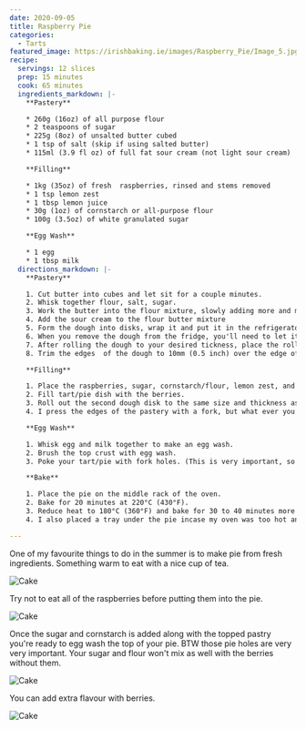 ```yaml
---
date: 2020-09-05
title: Raspberry Pie
categories:
  - Tarts
featured_image: https://irishbaking.ie/images/Raspberry_Pie/Image_5.jpg
recipe:
  servings: 12 slices
  prep: 15 minutes
  cook: 65 minutes
  ingredients_markdown: |-
    **Pastery**

    * 260g (16oz) of all purpose flour
    * 2 teaspoons of sugar
    * 225g (8oz) of unsalted butter cubed
    * 1 tsp of salt (skip if using salted butter)
    * 115ml (3.9 fl oz) of full fat sour cream (not light sour cream)

    **Filling**

    * 1kg (35oz) of fresh  raspberries, rinsed and stems removed
    * 1 tsp lemon zest
    * 1 tbsp lemon juice
    * 30g (1oz) of cornstarch or all-purpose flour
    * 100g (3.5oz) of white granulated sugar

    **Egg Wash**

    * 1 egg
    * 1 tbsp milk
  directions_markdown: |-
    **Pastery**

    1. Cut butter into cubes and let sit for a couple minutes.
    2. Whisk together flour, salt, sugar.
    3. Work the butter into the flour mixture, slowly adding more and more softened butter cubes. Best thing to do is with clean hands to squish the flour and butter together with your thumbs and fingers. Keep going till it all looks incorporated.
    4. Add the sour cream to the flour butter mixture
    5. Form the dough into disks, wrap it and put it in the refrigerator. Here you can add flour to if needed. You'll need to leave this in the fridge for minimum an hour. Maximum a day or two.
    6. When you remove the dough from the fridge, you'll need to let it sit for 15 minutes. Maybe more. At this time I'd preheat the oven to 220°C (430°F). After 15 minutes, start rolling out the dough.
    7. After rolling the dough to your desired tickness, place the rolling pin under the dough and palce it on your tart/pie dish.
    8. Trim the edges  of the dough to 10mm (0.5 inch) over the edge of the plan. In my one I didn't do this and I think it would have been a better idea.

    **Filling**

    1. Place the raspberries, sugar, cornstarch/flour, lemon zest, and lemon juice in a large bowl. Gently stir them so that all of the raspberries are coated with some sugar and flour.
    2. Fill tart/pie dish with the berries.
    3. Roll out the second dough disk to the same size and thickness as the first. Place on top of the berry filling.
    4. I press the edges of the pastery with a fork, but what ever you were thought/learned/imagined is fine by me.

    **Egg Wash**

    1. Whisk egg and milk together to make an egg wash.
    2. Brush the top crust with egg wash.
    3. Poke your tart/pie with fork holes. (This is very important, so steam can escape while cooking).

    **Bake**

    1. Place the pie on the middle rack of the oven.
    2. Bake for 20 minutes at 220°C (430°F).
    3. Reduce heat to 180°C (360°F) and bake for 30 to 40 minutes more or until juices are bubbling and have thickened.
    4. I also placed a tray under the pie incase my oven was too hot and more of the juices came out.

---
```

One of my favourite things to do in the summer is to make pie from fresh ingredients. Something warm to eat with a nice cup of tea.

![Cake](https://irishbaking.ie/images/Raspberry_Pie/Image_2.jpg)

Try not to eat all of the raspberries before putting them into the pie.

![Cake](https://irishbaking.ie/images/Raspberry_Pie/Image_4.jpg)

Once the sugar and cornstarch is added along with the topped pastry you're ready to egg wash the top of your pie.
BTW those pie holes are very very important. Your sugar and flour won't mix as well with the berries without them.

![Cake](https://irishbaking.ie/images/Raspberry_Pie/Image_5.jpg)

You can add extra flavour with berries.

![Cake](https://irishbaking.ie/images/Raspberry_Pie/Image_6.jpg)

